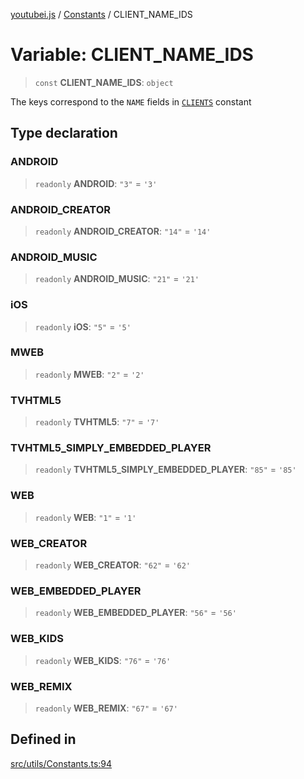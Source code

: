 [youtubei.js](../../../README.md) / [Constants](../README.md) / CLIENT\_NAME\_IDS

# Variable: CLIENT\_NAME\_IDS

> `const` **CLIENT\_NAME\_IDS**: `object`

The keys correspond to the `NAME` fields in [`CLIENTS`](CLIENTS.md) constant

## Type declaration

### ANDROID

> `readonly` **ANDROID**: `"3"` = `'3'`

### ANDROID\_CREATOR

> `readonly` **ANDROID\_CREATOR**: `"14"` = `'14'`

### ANDROID\_MUSIC

> `readonly` **ANDROID\_MUSIC**: `"21"` = `'21'`

### iOS

> `readonly` **iOS**: `"5"` = `'5'`

### MWEB

> `readonly` **MWEB**: `"2"` = `'2'`

### TVHTML5

> `readonly` **TVHTML5**: `"7"` = `'7'`

### TVHTML5\_SIMPLY\_EMBEDDED\_PLAYER

> `readonly` **TVHTML5\_SIMPLY\_EMBEDDED\_PLAYER**: `"85"` = `'85'`

### WEB

> `readonly` **WEB**: `"1"` = `'1'`

### WEB\_CREATOR

> `readonly` **WEB\_CREATOR**: `"62"` = `'62'`

### WEB\_EMBEDDED\_PLAYER

> `readonly` **WEB\_EMBEDDED\_PLAYER**: `"56"` = `'56'`

### WEB\_KIDS

> `readonly` **WEB\_KIDS**: `"76"` = `'76'`

### WEB\_REMIX

> `readonly` **WEB\_REMIX**: `"67"` = `'67'`

## Defined in

[src/utils/Constants.ts:94](https://github.com/LuanRT/YouTube.js/blob/e54e499ff553dab51e6d9d1aebc090b50fec29ba/src/utils/Constants.ts#L94)
